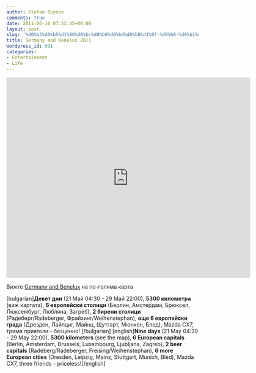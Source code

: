 ```yaml
---
author: Stefan Buynov
comments: true
date: 2011-06-10 07:53:45+00:00
layout: post
slug: '%d0%b3%d0%b5%d1%80%d0%bc%d0%b0%d0%bd%d0%b8%d1%8f-%d0%b8-%d0%b1%d0%b5%d0%bd%d0%b5%d0%bb%d1%8e%d0%ba%d1%81-2011'
title: Germany and Benelux 2011
wordpress_id: 991
categories:
- Entertainment
- Life
---
```


<iframe width="638" height="525" frameborder="0" scrolling="no" marginheight="0" marginwidth="0" src="http://maps.google.com/maps/ms?ie=UTF8&amp;hl=bg&amp;msa=0&amp;msid=218035029421801257340.0004a4902f4ec8fd30911&amp;ll=47.609946,13.838865&amp;spn=9.826913,18.97429&amp;output=embed"></iframe>

Вижте [Germany and Benelux](http://maps.google.com/maps/ms?ie=UTF8&hl=bg&msa=0&msid=218035029421801257340.0004a4902f4ec8fd30911&ll=47.609946,13.838865&spn=9.826913,18.97429&source=embed) на по-голяма карта


[bulgarian]**Девет дни** (21 Май 04:30 - 29 Май 22:00), **5300 километра** (виж картата), **6 европейски столици** (Берлин, Амстердам, Брюксел, Люксембург, Любляна, Загреб), **2 бирени столици** (Радеберг/Radeberger, Фрайзинг/Weihenstephan), **още 6 европейски града** (Дрезден, Лайпциг, Майнц, Щутгарт, Мюнхен, Блед),  Mazda CX7, трима приятели - безценно!
[/bulgarian]
[english]**Nine days** (21 May 04:30 - 29 May 22:00), **5300 kilometers** (see the map), **6 European capitals** (Berlin, Amsterdam, Brussels, Luxembourg, Ljubljana, Zagreb), **2 beer capitals** (Radeberg/Radeberger, Freising/Weihenstephan), **6 more European cities** (Dresden, Leipzig, Mainz, Stuttgart, Munich, Bled),  Mazda CX7, three friends - priceless![/english]

